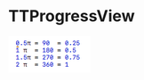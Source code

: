 # TTProgressView

![Example](https://github.com/TuteTipito/TTProgressView/blob/master/Screen%20Shot%202017-06-12%20at%205.50.00%20PM.png)


